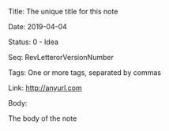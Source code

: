 Title:  The unique title for this note

Date:   2019-04-04

Status: 0 - Idea

Seq:    RevLetterorVersionNumber

Tags:   One or more tags, separated by commas

Link:   http://anyurl.com

Body:   
 
The body of the note

